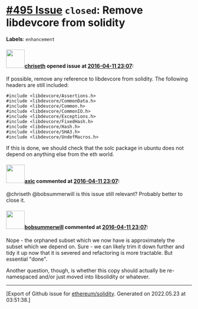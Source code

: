 # [\#495 Issue](https://github.com/ethereum/solidity/issues/495) `closed`: Remove libdevcore from solidity
**Labels**: `enhancement`


#### <img src="https://avatars.githubusercontent.com/u/9073706?v=4" width="50">[chriseth](https://github.com/chriseth) opened issue at [2016-04-11 23:07](https://github.com/ethereum/solidity/issues/495):

If possible, remove any reference to libdevcore from solidity. The following headers are still included:

```
#include <libdevcore/Assertions.h>
#include <libdevcore/CommonData.h>
#include <libdevcore/Common.h>
#include <libdevcore/CommonIO.h>
#include <libdevcore/Exceptions.h>
#include <libdevcore/FixedHash.h>
#include <libdevcore/Hash.h>
#include <libdevcore/SHA3.h>
#include <libdevcore/UndefMacros.h>
```

If this is done, we should check that the solc package in ubuntu does not depend on anything else from the eth world.


#### <img src="https://avatars.githubusercontent.com/u/20340?v=4" width="50">[axic](https://github.com/axic) commented at [2016-04-11 23:07](https://github.com/ethereum/solidity/issues/495#issuecomment-237044325):

@chriseth @bobsummerwill is this issue still relevant? Probably better to close it.

#### <img src="https://avatars.githubusercontent.com/u/3788156?u=f379551fa667ddb096e1ea2ef248d16e7461b1c3&v=4" width="50">[bobsummerwill](https://github.com/bobsummerwill) commented at [2016-04-11 23:07](https://github.com/ethereum/solidity/issues/495#issuecomment-237142830):

Nope - the orphaned subset which we now have is approximately the subset which we depend on.
Sure - we can likely trim it down further and tidy it up now that it is severed and refactoring is more tractable.   But essential "done".

Another question, though, is whether this copy should actually be re-namespaced and/or just moved into libsolidity or whatever.


-------------------------------------------------------------------------------



[Export of Github issue for [ethereum/solidity](https://github.com/ethereum/solidity). Generated on 2022.05.23 at 03:51:38.]
